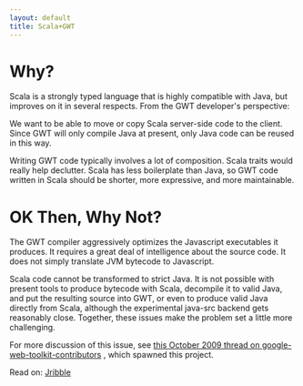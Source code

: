 ```yaml
---
layout: default
title: Scala+GWT
---
```


Why?
====

Scala is a strongly typed language that is highly compatible with 
Java, but improves on it in several respects.  From the GWT
developer's perspective:

We want to be able to move or copy Scala server-side code to the
client.  Since GWT will only compile Java at present, only Java
code can be reused in this way.

Writing GWT code typically involves a lot of composition.  Scala
traits would really help declutter.  Scala has less boilerplate
than Java, so GWT code written in Scala should be shorter, more
expressive, and more maintainable.

OK Then, Why Not?
=================

The GWT compiler aggressively optimizes the Javascript executables
it produces.  It requires a great deal of intelligence about the
source code.  It does not simply translate JVM bytecode to Javascript.

Scala code cannot be transformed to strict Java.  It is not possible
with present tools to produce bytecode with Scala, decompile it to
valid Java, and put the resulting source into GWT, or even to produce
valid Java directly from Scala, although the experimental java-src
backend gets reasonably close.  Together, these issues make the problem
set a little more challenging.

For more discussion of this issue, see
[this October 2009 thread on google-web-toolkit-contributors](http://groups.google.com/group/google-web-toolkit-contributors/browse_thread/thread/006d4339fb17803e?pli=1)
, which spawned this project.

Read on: [Jribble](jribble)

